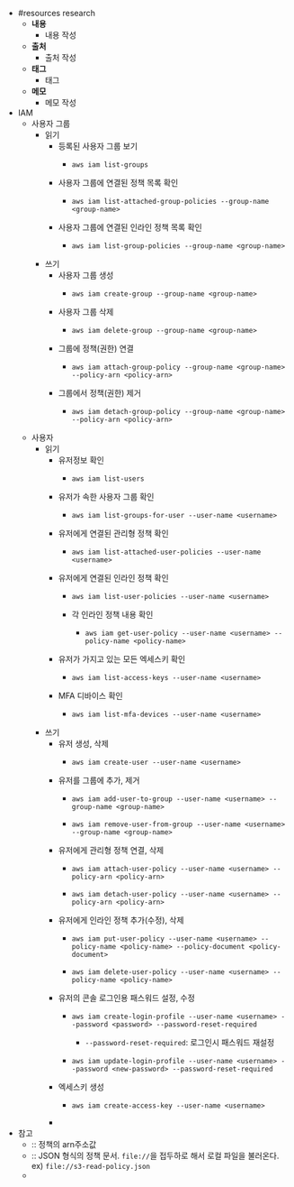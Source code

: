 - #resources research
	- **내용**
		- 내용 작성
	- **출처**
		- 출처 작성
	- **태그**
		- 태그
	- **메모**
		- 메모 작성
- IAM
	- 사용자 그룹
		- 읽기
			- 등록된 사용자 그룹 보기
				- ```shell
				  aws iam list-groups
				  ```
			- 사용자 그룹에 연결된 정책 목록 확인
				- ```shell
				  aws iam list-attached-group-policies --group-name <group-name>
				  ```
			- 사용자 그룹에 연결된 인라인 정책 목록 확인
				- ```shell
				  aws iam list-group-policies --group-name <group-name>
				  ```
		- 쓰기
			- 사용자 그룹 생성
				- ```shell
				  aws iam create-group --group-name <group-name>
				  ```
			- 사용자 그룹 삭제
				- ```shell
				  aws iam delete-group --group-name <group-name>
				  ```
			- 그룹에 정책(권한) 연결
				- ```shell
				  aws iam attach-group-policy --group-name <group-name> --policy-arn <policy-arn>
				  ```
			- 그룹에서 정책(권한) 제거
				- ```shell
				  aws iam detach-group-policy --group-name <group-name> --policy-arn <policy-arn>
				  ```
	- 사용자
		- 읽기
			- 유저정보 확인
				- ```shell
				  aws iam list-users
				  ```
			- 유저가 속한 사용자 그룹 확인
				- ```shell
				  aws iam list-groups-for-user --user-name <username>
				  ```
			- 유저에게 연결된 관리형 정책 확인
				- ```shell
				  aws iam list-attached-user-policies --user-name <username>
				  ```
			- 유저에게 연결된 인라인 정책 확인
				- ```shell
				  aws iam list-user-policies --user-name <username>
				  ```
				- 각 인라인 정책 내용 확인
					- ```shell
					  aws iam get-user-policy --user-name <username> --policy-name <policy-name>
					  ```
			- 유저가 가지고 있는 모든 엑세스키 확인
				- ```shell
				  aws iam list-access-keys --user-name <username>
				  ```
			- MFA 디바이스 확인
				- ```shell
				  aws iam list-mfa-devices --user-name <username>
				  ```
		- 쓰기
			- 유저 생성, 삭제
				- ```shell
				  aws iam create-user --user-name <username>
				  ```
			- 유저를 그룹에 추가, 제거
				- ```shell
				  aws iam add-user-to-group --user-name <username> --group-name <group-name>
				  ```
				- ```shell
				  aws iam remove-user-from-group --user-name <username> --group-name <group-name>
				  ```
			- 유저에게 관리형 정책 연결, 삭제
				- ```shell
				  aws iam attach-user-policy --user-name <username> --policy-arn <policy-arn>
				  ```
				- ```shell
				  aws iam detach-user-policy --user-name <username> --policy-arn <policy-arn>
				  ```
			- 유저에게 인라인 정책 추가(수정), 삭제
				- ```shell
				  aws iam put-user-policy --user-name <username> --policy-name <policy-name> --policy-document <policy-document>
				  ```
				- ```shell
				  aws iam delete-user-policy --user-name <username> --policy-name <policy-name>
				  ```
			- 유저의 콘솔 로그인용 패스워드 설정, 수정
				- ```shell
				  aws iam create-login-profile --user-name <username> --password <password> --password-reset-required
				  ```
					- `--password-reset-required`: 로그인시 패스워드 재설정
				- ```shell
				  aws iam update-login-profile --user-name <username> --password <new-password> --password-reset-required
				  ```
			- 엑세스키 생성
				- ```shell
				  aws iam create-access-key --user-name <username>
				  ```
			-
- 참고
	- <policy-arn>:: 정책의 arn주소값
	- <policy-document>:: JSON 형식의 정책 문서. `file://`을 접두하로 해서 로컬 파일을 불러온다. ex) `file://s3-read-policy.json`
	-